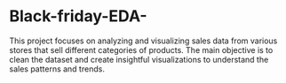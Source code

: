 # Black-friday-EDA-
This project focuses on analyzing and visualizing sales data from various stores that sell different categories of products. The main objective is to clean the dataset and create insightful visualizations to understand the sales patterns and trends.
